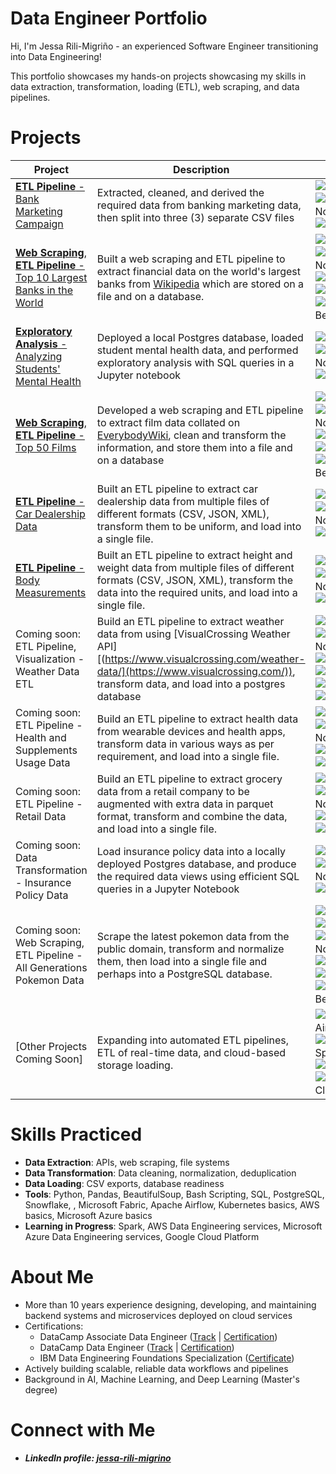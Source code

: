 Data Engineer Portfolio
=======================

Hi, I'm Jessa Rili-Migriño - an experienced Software Engineer transitioning into Data Engineering!

This portfolio showcases my hands-on projects showcasing my skills in data extraction, transformation, loading (ETL), web scraping, and data pipelines.

# Projects
| Project | Description | Tools|
|---------|-------------|------|
| [**ETL Pipeline** - Bank Marketing Campaign](https://github.com/jrili/datacamp-cleaning-bank-marketing) | Extracted, cleaned, and derived the required data from banking marketing data, then split into three (3) separate CSV files | ![Python](https://img.shields.io/badge/python-3670A0?style=for-the-badge&logo=python&logoColor=ffdd54)![Jupyter Notebook](https://img.shields.io/badge/jupyter-%23FA0F00.svg?style=for-the-badge&logo=jupyter&logoColor=white)![Pandas](https://img.shields.io/badge/pandas-%23150458.svg?style=for-the-badge&logo=pandas&logoColor=white) |
| [**Web Scraping**, **ETL Pipeline** - Top 10 Largest Banks in the World](https://github.com/jrili/ibm-project-world-largest-banks) | Built a web scraping and ETL pipeline to extract financial data on the world's largest banks from [Wikipedia](https://web.archive.org/web/20230908091635%20/https://en.wikipedia.org/wiki/List_of_largest_banks) which are stored on a file and on a database. | ![Python](https://img.shields.io/badge/python-3670A0?style=for-the-badge&logo=python&logoColor=ffdd54)![Jupyter Notebook](https://img.shields.io/badge/jupyter-%23FA0F00.svg?style=for-the-badge&logo=jupyter&logoColor=white)![Pandas](https://img.shields.io/badge/pandas-%23150458.svg?style=for-the-badge&logo=pandas&logoColor=white)![NumPy](https://img.shields.io/badge/numpy-%23013243.svg?style=for-the-badge&logo=numpy&logoColor=white)![SQLite](https://img.shields.io/badge/sqlite-%2307405e.svg?style=for-the-badge&logo=sqlite&logoColor=white) BeautifulSoup4 |
| [**Exploratory Analysis** - Analyzing Students' Mental Health](https://github.com/jrili/datacamp-analyzing-students-mental-health) | Deployed a local Postgres database, loaded student mental health data, and performed exploratory analysis with SQL queries in a Jupyter notebook| ![Postgres](https://img.shields.io/badge/postgres-%23316192.svg?style=for-the-badge&logo=postgresql&logoColor=white)![Jupyter Notebook](https://img.shields.io/badge/jupyter-%23FA0F00.svg?style=for-the-badge&logo=jupyter&logoColor=white)![Bash Script](https://img.shields.io/badge/bash_script-%23121011.svg?style=for-the-badge&logo=gnu-bash&logoColor=white) |
| [**Web Scraping**, **ETL Pipeline** - Top 50 Films](https://github.com/jrili/ibm-webscraping-films) | Developed a web scraping and ETL pipeline to extract film data collated on [EverybodyWiki](https://web.archive.org/web/20230902185655/https://en.everybodywiki.com/100_Most_Highly-Ranked_Films), clean and transform the information, and store them into a file and on a database| ![Python](https://img.shields.io/badge/python-3670A0?style=for-the-badge&logo=python&logoColor=ffdd54)![Jupyter Notebook](https://img.shields.io/badge/jupyter-%23FA0F00.svg?style=for-the-badge&logo=jupyter&logoColor=white)![Pandas](https://img.shields.io/badge/pandas-%23150458.svg?style=for-the-badge&logo=pandas&logoColor=white)![NumPy](https://img.shields.io/badge/numpy-%23013243.svg?style=for-the-badge&logo=numpy&logoColor=white)![SQLite](https://img.shields.io/badge/sqlite-%2307405e.svg?style=for-the-badge&logo=sqlite&logoColor=white) BeautifulSoup4 |
| [**ETL Pipeline** - Car Dealership Data](https://github.com/jrili/ibm-etl-car-dealership)| Built an ETL pipeline to extract car dealership data from multiple files of different formats (CSV, JSON, XML), transform them to be uniform, and load  into a single file. | ![Python](https://img.shields.io/badge/python-3670A0?style=for-the-badge&logo=python&logoColor=ffdd54)![Jupyter Notebook](https://img.shields.io/badge/jupyter-%23FA0F00.svg?style=for-the-badge&logo=jupyter&logoColor=white)![Pandas](https://img.shields.io/badge/pandas-%23150458.svg?style=for-the-badge&logo=pandas&logoColor=white)|
| [**ETL Pipeline** - Body Measurements](https://github.com/jrili/ibm-etl-heights-weights) | Built an ETL pipeline to extract height and weight data from multiple files of different formats (CSV, JSON, XML), transform the data into the  required units, and load into a single file. | ![Python](https://img.shields.io/badge/python-3670A0?style=for-the-badge&logo=python&logoColor=ffdd54)![Jupyter Notebook](https://img.shields.io/badge/jupyter-%23FA0F00.svg?style=for-the-badge&logo=jupyter&logoColor=white)![Pandas](https://img.shields.io/badge/pandas-%23150458.svg?style=for-the-badge&logo=pandas&logoColor=white)|
| Coming soon:<br>ETL Pipeline, Visualization - Weather Data ETL | Build an ETL pipeline to extract weather data from using [VisualCrossing Weather API][(https://www.visualcrossing.com/weather-data/](https://www.visualcrossing.com/)), transform data, and load into a postgres database | ![Python](https://img.shields.io/badge/python-3670A0?style=for-the-badge&logo=python&logoColor=ffdd54)![Jupyter Notebook](https://img.shields.io/badge/jupyter-%23FA0F00.svg?style=for-the-badge&logo=jupyter&logoColor=white)![Pandas](https://img.shields.io/badge/pandas-%23150458.svg?style=for-the-badge&logo=pandas&logoColor=white)![NumPy](https://img.shields.io/badge/numpy-%23013243.svg?style=for-the-badge&logo=numpy&logoColor=white)![Postgres](https://img.shields.io/badge/postgres-%23316192.svg?style=for-the-badge&logo=postgresql&logoColor=white)![Bash Script](https://img.shields.io/badge/bash_script-%23121011.svg?style=for-the-badge&logo=gnu-bash&logoColor=white)| 
| Coming soon:<br>ETL Pipeline - Health and Supplements Usage Data | Build an ETL pipeline to extract health data from wearable devices and health apps, transform data in various ways as per requirement, and load into a single file. | ![Python](https://img.shields.io/badge/python-3670A0?style=for-the-badge&logo=python&logoColor=ffdd54)![Jupyter Notebook](https://img.shields.io/badge/jupyter-%23FA0F00.svg?style=for-the-badge&logo=jupyter&logoColor=white)![Pandas](https://img.shields.io/badge/pandas-%23150458.svg?style=for-the-badge&logo=pandas&logoColor=white)![NumPy](https://img.shields.io/badge/numpy-%23013243.svg?style=for-the-badge&logo=numpy&logoColor=white)! |
| Coming soon:<br>ETL Pipeline - Retail Data| Build an ETL pipeline to extract grocery data from a retail company to be augmented with extra data in parquet format, transform and combine the data, and load into a single file. | ![Python](https://img.shields.io/badge/python-3670A0?style=for-the-badge&logo=python&logoColor=ffdd54)![Jupyter Notebook](https://img.shields.io/badge/jupyter-%23FA0F00.svg?style=for-the-badge&logo=jupyter&logoColor=white)![Pandas](https://img.shields.io/badge/pandas-%23150458.svg?style=for-the-badge&logo=pandas&logoColor=white)![NumPy](https://img.shields.io/badge/numpy-%23013243.svg?style=for-the-badge&logo=numpy&logoColor=white)|
| Coming soon:<br>Data Transformation - Insurance Policy Data | Load insurance policy data into a locally deployed Postgres database, and produce the required data views using efficient SQL queries in a Jupyter Notebook | ![Postgres](https://img.shields.io/badge/postgres-%23316192.svg?style=for-the-badge&logo=postgresql&logoColor=white)![Jupyter Notebook](https://img.shields.io/badge/jupyter-%23FA0F00.svg?style=for-the-badge&logo=jupyter&logoColor=white)![Bash Script](https://img.shields.io/badge/bash_script-%23121011.svg?style=for-the-badge&logo=gnu-bash&logoColor=white)|
| Coming soon:<br>Web Scraping, ETL Pipeline - All Generations Pokemon Data| Scrape the latest pokemon data from the public domain, transform and normalize them, then load into a single file and perhaps into a PostgreSQL database.| ![Python](https://img.shields.io/badge/python-3670A0?style=for-the-badge&logo=python&logoColor=ffdd54)![Bash Script](https://img.shields.io/badge/bash_script-%23121011.svg?style=for-the-badge&logo=gnu-bash&logoColor=white)![Jupyter Notebook](https://img.shields.io/badge/jupyter-%23FA0F00.svg?style=for-the-badge&logo=jupyter&logoColor=white)![Pandas](https://img.shields.io/badge/pandas-%23150458.svg?style=for-the-badge&logo=pandas&logoColor=white)![NumPy](https://img.shields.io/badge/numpy-%23013243.svg?style=for-the-badge&logo=numpy&logoColor=white)![Postgres](https://img.shields.io/badge/postgres-%23316192.svg?style=for-the-badge&logo=postgresql&logoColor=white) BeautifulSoup4|
| [Other Projects Coming Soon] | Expanding into automated ETL pipelines, ETL of real-time data, and cloud-based storage loading.| ![Apache Airflow](https://img.shields.io/badge/Apache%20Airflow-017CEE?style=for-the-badge&logo=Apache%20Airflow&logoColor=white)![Apache Spark](https://img.shields.io/badge/Apache%20Spark-FDEE21?style=flat-square&logo=apachespark&logoColor=black)![AWS](https://img.shields.io/badge/AWS-%23FF9900.svg?style=for-the-badge&logo=amazon-aws&logoColor=white)![Azure](https://img.shields.io/badge/azure-%230072C6.svg?style=for-the-badge&logo=microsoftazure&logoColor=white)![Google Cloud](https://img.shields.io/badge/GoogleCloud-%234285F4.svg?style=for-the-badge&logo=google-cloud&logoColor=white)|

# Skills Practiced
* **Data Extraction**: APIs, web scraping, file systems
* **Data Transformation**: Data cleaning, normalization, deduplication
* **Data Loading**: CSV exports, database readiness
* **Tools**: Python, Pandas, BeautifulSoup, Bash Scripting, SQL, PostgreSQL, Snowflake, , Microsoft Fabric, Apache Airflow, Kubernetes basics, AWS basics, Microsoft Azure basics
* **Learning in Progress**: Spark, AWS Data Engineering services, Microsoft Azure Data Engineering services, Google Cloud Platform

# About Me
* More than 10 years experience designing, developing, and maintaining backend systems and microservices deployed on cloud services
* Certifications:
    * DataCamp Associate Data Engineer ([Track](https://www.datacamp.com/completed/statement-of-accomplishment/track/5dac6f85d32d86a8dccba020cbbeacd8f3c9ed11) | [Certification](https://www.datacamp.com/certificate/DEA0014963158934))
    * DataCamp Data Engineer ([Track](https://www.datacamp.com/completed/statement-of-accomplishment/track/9ecdd3624b20f72960dd2c95a33273f05d8ae0ed) | [Certification](https://www.datacamp.com/certificate/DE0013679986474))
    * IBM Data Engineering Foundations Specialization ([Certificate](https://www.coursera.org/account/accomplishments/specialization/HKLY7QWR6IVT))
* Actively building scalable, reliable data workflows and pipelines
* Background in AI, Machine Learning, and Deep Learning (Master's degree)

# Connect with Me
* ***LinkedIn profile: [jessa-rili-migrino](https://www.linkedin.com/in/jessa-rili-migrino/)***







